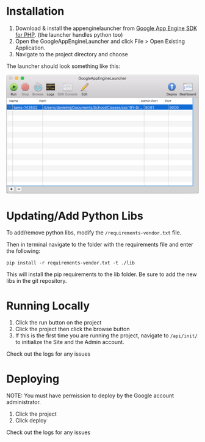 # Installation

1. Download & install the appenginelauncher from [Google App Engine SDK for PHP](https://cloud.google.com/appengine/downloads). (the launcher handles python too)
2. Open the GoogleAppEngineLauncher and click File > Open Existing Application.
3. Navigate to the project directory and choose

The launcher should look something like this:

![Launcher Image](./appenginelauncher.png)

# Updating/Add Python Libs

To add/remove python libs, modify the `/requirements-vendor.txt` file.

Then in terminal navigate to the folder with the requirements file and enter the following:
```
pip install -r requirements-vendor.txt -t ./lib
```

This will install the pip requirements to the lib folder. Be sure to add the new libs in the git repository.

# Running Locally

1. Click the run button on the project
2. Click the project then click the browse button
3. If this is the first time you are running the project, navigate to `/api/init/` to initialize the Site and the Admin account.

Check out the logs for any issues

# Deploying

NOTE: You must have permission to deploy by the Google account administrator.

1. Click the project
2. Click deploy

Check out the logs for any issues